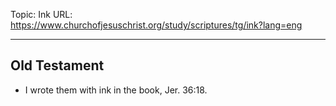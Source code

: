 Topic: Ink
URL: https://www.churchofjesuschrist.org/study/scriptures/tg/ink?lang=eng

---

## Old Testament

- I wrote them with ink in the book, Jer. 36:18.


